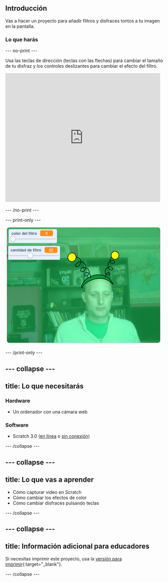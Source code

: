 ## Introducción

Vas a hacer un proyecto para añadir filtros y disfraces tontos a tu imagen en la pantalla.

### Lo que harás

--- no-print ---

Usa las teclas de dirección (teclas con las flechas) para cambiar el tamaño de tu disfraz y los controles deslizantes para cambiar el efecto del filtro. 

<iframe src="https://scratch.mit.edu/projects/384312753/embed" allowtransparency="true" width="485" height="402" frameborder="0" scrolling="no" allowfullscreen mark="crwd-mark"></iframe>

--- /no-print ---

--- print-only ---

![Proyecto terminado](images/final.png)

--- /print-only ---

--- collapse ---
---
title: Lo que necesitarás
---

### Hardware

+ Un ordenador con una cámara web

### Software

+ Scratch 3.0 ([en línea](http://rpf.io/scratchon) o [sin conexión](http://rpf.io/scratchoff))

--- /collapse ---

--- collapse ---
---
title: Lo que vas a aprender
---

- Cómo capturar video en Scratch
- Cómo cambiar los efectos de color
- Cómo cambiar disfraces pulsando teclas

--- /collapse ---

--- collapse ---
---
title: Información adicional para educadores
---

Si necesitas imprimir este proyecto, usa la [versión para imprimir](https://projects.raspberrypi.org/es-ES/projects/scratchchat-filters/print){:target="_blank"}.

--- /collapse ---
